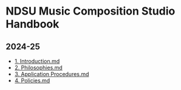 # NDSU Music Composition Studio Handbook
## 2024-25

- [1. Introduction.md](https://github.com/NDSU-Composition/handbook/blob/main/1.Introduction.md)
- [2. Philosophies.md](https://github.com/NDSU-Composition/handbook/blob/main/2.Philosophies.md)
- [3. Application Procedures.md](https://github.com/NDSU-Composition/handbook/blob/main/3.Application-Procedures.md)
- [4. Policies.md](https://github.com/NDSU-Composition/handbook/blob/main/4.Policies.md)
